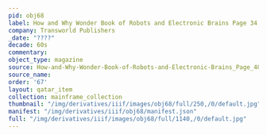 ```yaml
---
pid: obj68
label: How and Why Wonder Book of Robots and Electronic Brains Page 34
company: Transworld Publishers
_date: "????"
decade: 60s
commentary:
object_type: magazine
source: How-and-Why-Wonder-Book-of-Robots-and-Electronic-Brains_Page_40
source_name:
order: '67'
layout: qatar_item
collection: mainframe_collection
thumbnail: "/img/derivatives/iiif/images/obj68/full/250,/0/default.jpg"
manifest: "/img/derivatives/iiif/obj68/manifest.json"
full: "/img/derivatives/iiif/images/obj68/full/1140,/0/default.jpg"
---
```

